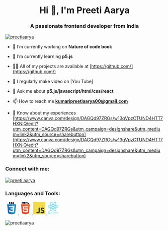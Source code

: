 <h1 align="center">Hi 👋, I'm Preeti Aarya</h1>
<h3 align="center">A passionate frontend developer from India</h3>

<p align="left"> <a href="https://github.com/ryo-ma/github-profile-trophy"><img src="https://github-profile-trophy.vercel.app/?username=preetiaarya" alt="preetiaarya" /></a> </p>

- 🔭 I’m currently working on **Nature of code book**

- 🌱 I’m currently learning **p5.js**

- 👨‍💻 All of my projects are available at [https://github.com/](https://github.com/)

- 📝 I regularly make video on [You Tube]

- 💬 Ask me about **p5.js/javascript/html/css/react**

- 📫 How to reach me **kumaripreetiaarya00@gmail.com**

- 📄 Know about my experiences [https://www.canva.com/design/DAGQd97ZRGs/w13qVpzCTUND4HTT7HXNlQ/edit?utm_content=DAGQd97ZRGs&utm_campaign=designshare&utm_medium=link2&utm_source=sharebutton](https://www.canva.com/design/DAGQd97ZRGs/w13qVpzCTUND4HTT7HXNlQ/edit?utm_content=DAGQd97ZRGs&utm_campaign=designshare&utm_medium=link2&utm_source=sharebutton)

<h3 align="left">Connect with me:</h3>
<p align="left">
<a href="https://linkedin.com/in/preeti aarya" target="blank"><img align="center" src="https://raw.githubusercontent.com/rahuldkjain/github-profile-readme-generator/master/src/images/icons/Social/linked-in-alt.svg" alt="preeti aarya" height="30" width="40" /></a>
</p>

<h3 align="left">Languages and Tools:</h3>
<p align="left"> <a href="https://www.w3schools.com/css/" target="_blank" rel="noreferrer"> <img src="https://raw.githubusercontent.com/devicons/devicon/master/icons/css3/css3-original-wordmark.svg" alt="css3" width="40" height="40"/> </a> <a href="https://www.w3.org/html/" target="_blank" rel="noreferrer"> <img src="https://raw.githubusercontent.com/devicons/devicon/master/icons/html5/html5-original-wordmark.svg" alt="html5" width="40" height="40"/> </a> <a href="https://developer.mozilla.org/en-US/docs/Web/JavaScript" target="_blank" rel="noreferrer"> <img src="https://raw.githubusercontent.com/devicons/devicon/master/icons/javascript/javascript-original.svg" alt="javascript" width="40" height="40"/> </a> <a href="https://reactjs.org/" target="_blank" rel="noreferrer"> <img src="https://raw.githubusercontent.com/devicons/devicon/master/icons/react/react-original-wordmark.svg" alt="react" width="40" height="40"/> </a> </p>

<p><img align="center" src="https://github-readme-stats.vercel.app/api/top-langs?username=preetiaarya&show_icons=true&locale=en&layout=compact" alt="preetiaarya" /></p>

